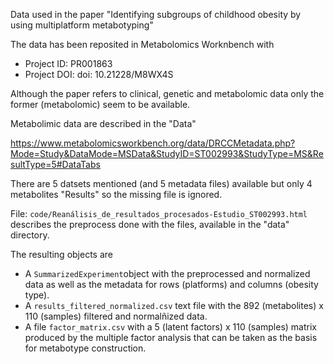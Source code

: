 Data used in the paper "Identifying subgroups of childhood obesity by using multiplatform metabotyping"

The data has been reposited in Metabolomics Worknbench with 

- Project ID:	PR001863
- Project DOI:	doi: 10.21228/M8WX4S

Although the paper refers to clinical, genetic and metabolomic data only the former (metabolomic) seem to be available.

Metabolimic data are described in the "Data" 

https://www.metabolomicsworkbench.org/data/DRCCMetadata.php?Mode=Study&DataMode=MSData&StudyID=ST002993&StudyType=MS&ResultType=5#DataTabs

There are 5 datsets mentioned (and 5 metadata files) available but only 4 metabolites "Results" so the missing file is ignored.


File: `code/Reanálisis_de_resultados_procesados-Estudio_ST002993.html` describes the preprocess done with the files, available in the "data" directory.

The resulting objects are

- A `SummarizedExperiment`object with the preprocessed and normalized data as well as the metadata for rows (platforms) and columns (obesity type).
- A `results_filtered_normalized.csv` text file with the 892 (metabolites) x 110 (samples) filtered and normalñized data.
- A file `factor_matrix.csv` with a  5 (latent factors) x 110 (samples)   matrix produced by the multiple factor analysis that can be taken as the basis for metabotype construction. 

